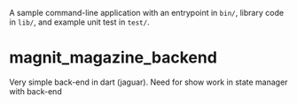 A sample command-line application with an entrypoint in `bin/`, library code
in `lib/`, and example unit test in `test/`.
# magnit_magazine_backend

Very simple back-end in dart (jaguar).
Need for show work in state manager with back-end